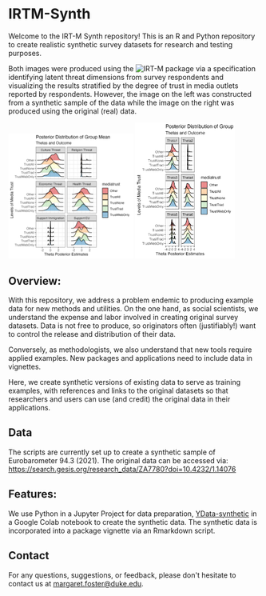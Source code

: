 # IRTM-Synth 

Welcome to the IRT-M Synth repository! This is an R and Python repository to create realistic synthetic survey datasets for research and testing purposes.

Both images were produced using the ![IRT-M package](https://github.com/dasiegel/IRT-M) via a specification identifying latent threat dimensions from survey respondents and visualizing the results stratified by the degree of trust in media outlets reported by respondents. However, the image on the left was constructed from a synthetic sample of the data while the image on the right was produced using the original (real) data.

<img src="./synth-vignette/theta-media-synth.png" width="250">   <img src="./synth-vignette/theta_media_trust.png" width="200">

## Overview:

With this repository, we address a problem endemic to producing example data for new methods and utilities. On the one hand, as social scientists, we understand the expense and labor involved in creating original survey datasets. Data is not free to produce, so originators often (justifiably!) want to control the release and distribution of their data.

Conversely, as methodologists, we also understand that new tools require applied examples. New packages and applications need to include data in vignettes.

Here, we create synthetic versions of existing data to serve as training examples, with references and links to the original datasets so that researchers and users can use (and credit) the original data in their applications.

## Data

The scripts are currently set up to create a synthetic sample of Eurobarometer 94.3 (2021). The original data can be accessed via: https://search.gesis.org/research_data/ZA7780?doi=10.4232/1.14076

## Features:

We use Python in a Jupyter Project for data preparation, [YData-synthetic](https://github.com/ydataai/ydata-synthetic) in a Google Colab notebook to create the synthetic data.
The synthetic data is incorporated into a package vignette via an Rmarkdown script.

## Contact

For any questions, suggestions, or feedback, please don't hesitate to contact us at margaret.foster@duke.edu.
